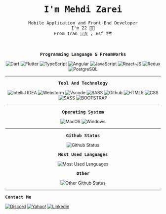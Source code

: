 <p align="center"><h1 align="center"><samp> I'm Mehdi Zarei </samp></h1></p>
<p align="center"><samp> Mobile Application and Front-End Developer <br> 
  I'm 22  👦🏻
 <br>
 From Iran 🇮🇷 , Esf 🗺️ </samp></p>
 <br>

<p align="center"><samp><strong>Programming Language & FreamWorks</strong></samp></p>
<p align="center">
  
  <img src="https://img.shields.io/badge/-Dart-00B4AB?style=for-the-badge&logo=dart" alt="Dart" />
  <img src="https://img.shields.io/badge/-Flutter-blue?style=for-the-badge&logo=flutter" alt="Flutter" />
  <img src="https://img.shields.io/badge/-Typescript-black?style=for-the-badge&logo=typescript" alt="TypeScript" />
  <img src="https://img.shields.io/badge/-Angular-a6120d?style=for-the-badge&logo=angular" alt="Angular" />
  <img src="https://img.shields.io/badge/-JavaScript-ffd60a?style=for-the-badge&logo=javascript&logoColor=black" alt="JavaScript" />
  <img src="https://img.shields.io/badge/-React-EDEADE?style=for-the-badge&logo=react" alt="React-JS" />
  <img src="https://img.shields.io/badge/-Redux-ada7ff?style=for-the-badge&logo=redux" alt="Redux" />
   <img src="https://img.shields.io/badge/-postgresql-336186?style=for-the-badge&logo=postgresql&logoColor=white" alt="PostgreSQL" />

 

</p>

<hr>
<p align="center"><samp><strong>Tool And Technology</strong></samp></p>
<p align="center">
  <img src="https://img.shields.io/badge/-IntelliJ IDEA-E32C56?style=for-the-badge&logo=intellijidea&logoColor=black" alt="IntelliJ IDEA" />
  <img src="https://img.shields.io/badge/-webstorm-75DD93?style=for-the-badge&logo=webstorm&logoColor=black" alt="Webstorm" />
  <img src="https://img.shields.io/badge/-vscode-black?style=for-the-badge&logo=Visual-Studio-Code&logoColor=blue" alt="Vscode" />
 <img src="https://img.shields.io/badge/-git-gray?style=for-the-badge&logo=git" alt="SASS" />
  <img src="https://img.shields.io/badge/-Github-black?style=for-the-badge&logo=github" alt="Github" />
  <img src="https://img.shields.io/badge/-html5-d3d3d3?style=for-the-badge&logo=html5" alt="HTML5" />
  <img src="https://img.shields.io/badge/-css3-277da1?style=for-the-badge&logo=css3" alt="CSS" />
  <img src="https://img.shields.io/badge/-sass-ffafcc?style=for-the-badge&logo=sass" alt="SASS" />
  <img src="https://img.shields.io/badge/-bootstrap-EDEADE?style=for-the-badge&logo=bootstrap" alt="BOOTSTRAP" />

</p>

<hr>
<p align="center"><samp><strong>Operating System</strong></samp></p>
<p align="center">
  <img src="https://img.shields.io/badge/-MacOS-blue?style=for-the-badge&logo=apple" alt="MacOS" />
  <img src="https://img.shields.io/badge/-Windows-white?style=for-the-badge&logo=windows&logoColor=blue" alt="Windows" />
</p>

<hr>
<p align="center"><samp><strong>Github Status</strong></samp></p>
<p align="center">
  <img src="https://github-readme-stats.vercel.app/api?username=MeTi-DeV&show_icons=true&hide_border=true&count_private=true&theme=react" alt="Github Status" />
</p>

<p align="center"><samp><strong>Most Used Languages</strong></samp></p>
<p align="center">
  <img src="https://github-readme-stats.vercel.app/api/top-langs/?username=MeTi-DeV&theme=react&count_private=true&hide_border=true" alt="Most Used Languages" />
</p>
<p align="center"><samp><strong>Other</strong></samp></p>
<p align="center">
  <img src="https://github-readme-streak-stats.herokuapp.com/?user=MeTi-DeV&theme=react&hide_border=true" alt="Other Github Status" />
</p>

<hr>
<p><samp><strong>Contact Me</strong></samp></p>
<p> 
  <a href="https://discordapp.com/users/516728435901726736"><img src="https://img.shields.io/badge/-𝕄𝕖𝕙𝕕𝕚 1245-edf2f4?style=for-the-badge&logo=discord" alt="Discord" /></a>
   <a href="mailto:mahdi_zarei78@yahoo.com/"><img src="https://img.shields.io/badge/-yahoo-7b2cbf?style=for-the-badge&logo=gmail&logoColor=white" alt="Yahoo!" /></a>
    <a href="https://www.linkedin.com/in/mehdi-zarei-668181197/"><img src="https://img.shields.io/badge/-Linkedin-blue?style=for-the-badge&logo=linkedin" alt="Linkedin" /></a>
</p>
